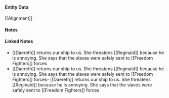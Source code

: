 #### Entity Data

[[Alignment]] 

#### Notes

#### Linked Notes 

- [[Daereth]]  returns our ship to us. She threatens [[Reginald]]  because he is annoying. She says that the slaves were safely sent to [[Freedom Fighters]]  forces
- [[Daereth]]  returns our ship to us. She threatens [[Reginald]]  because he is annoying. She says that the slaves were safely sent to [[Freedom Fighters]]  forces- [[Daereth]]  returns our ship to us. She threatens [[Reginald]]  because he is annoying. She says that the slaves were safely sent to [[Freedom Fighters]]  forces